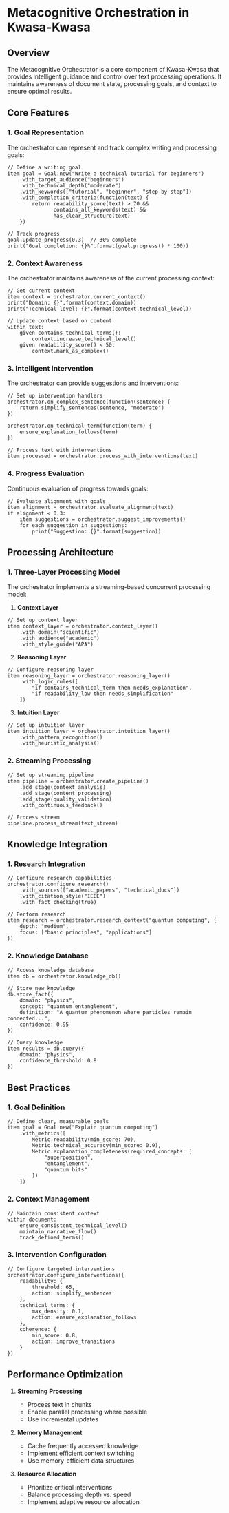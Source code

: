 # Metacognitive Orchestration in Kwasa-Kwasa

## Overview

The Metacognitive Orchestrator is a core component of Kwasa-Kwasa that provides intelligent guidance and control over text processing operations. It maintains awareness of document state, processing goals, and context to ensure optimal results.

## Core Features

### 1. Goal Representation

The orchestrator can represent and track complex writing and processing goals:

```turbulance
// Define a writing goal
item goal = Goal.new("Write a technical tutorial for beginners")
    .with_target_audience("beginners")
    .with_technical_depth("moderate")
    .with_keywords(["tutorial", "beginner", "step-by-step"])
    .with_completion_criteria(function(text) {
        return readability_score(text) > 70 &&
               contains_all_keywords(text) &&
               has_clear_structure(text)
    })

// Track progress
goal.update_progress(0.3)  // 30% complete
print("Goal completion: {}%".format(goal.progress() * 100))
```

### 2. Context Awareness

The orchestrator maintains awareness of the current processing context:

```turbulance
// Get current context
item context = orchestrator.current_context()
print("Domain: {}".format(context.domain))
print("Technical level: {}".format(context.technical_level))

// Update context based on content
within text:
    given contains_technical_terms():
        context.increase_technical_level()
    given readability_score() < 50:
        context.mark_as_complex()
```

### 3. Intelligent Intervention

The orchestrator can provide suggestions and interventions:

```turbulance
// Set up intervention handlers
orchestrator.on_complex_sentence(function(sentence) {
    return simplify_sentences(sentence, "moderate")
})

orchestrator.on_technical_term(function(term) {
    ensure_explanation_follows(term)
})

// Process text with interventions
item processed = orchestrator.process_with_interventions(text)
```

### 4. Progress Evaluation

Continuous evaluation of progress towards goals:

```turbulance
// Evaluate alignment with goals
item alignment = orchestrator.evaluate_alignment(text)
if alignment < 0.3:
    item suggestions = orchestrator.suggest_improvements()
    for each suggestion in suggestions:
        print("Suggestion: {}".format(suggestion))
```

## Processing Architecture

### 1. Three-Layer Processing Model

The orchestrator implements a streaming-based concurrent processing model:

1. **Context Layer**
```turbulance
// Set up context layer
item context_layer = orchestrator.context_layer()
    .with_domain("scientific")
    .with_audience("academic")
    .with_style_guide("APA")
```

2. **Reasoning Layer**
```turbulance
// Configure reasoning layer
item reasoning_layer = orchestrator.reasoning_layer()
    .with_logic_rules([
        "if contains_technical_term then needs_explanation",
        "if readability_low then needs_simplification"
    ])
```

3. **Intuition Layer**
```turbulance
// Set up intuition layer
item intuition_layer = orchestrator.intuition_layer()
    .with_pattern_recognition()
    .with_heuristic_analysis()
```

### 2. Streaming Processing

```turbulance
// Set up streaming pipeline
item pipeline = orchestrator.create_pipeline()
    .add_stage(context_analysis)
    .add_stage(content_processing)
    .add_stage(quality_validation)
    .with_continuous_feedback()

// Process stream
pipeline.process_stream(text_stream)
```

## Knowledge Integration

### 1. Research Integration

```turbulance
// Configure research capabilities
orchestrator.configure_research()
    .with_sources(["academic_papers", "technical_docs"])
    .with_citation_style("IEEE")
    .with_fact_checking(true)

// Perform research
item research = orchestrator.research_context("quantum computing", {
    depth: "medium",
    focus: ["basic principles", "applications"]
})
```

### 2. Knowledge Database

```turbulance
// Access knowledge database
item db = orchestrator.knowledge_db()

// Store new knowledge
db.store_fact({
    domain: "physics",
    concept: "quantum entanglement",
    definition: "A quantum phenomenon where particles remain connected...",
    confidence: 0.95
})

// Query knowledge
item results = db.query({
    domain: "physics",
    confidence_threshold: 0.8
})
```

## Best Practices

### 1. Goal Definition

```turbulance
// Define clear, measurable goals
item goal = Goal.new("Explain quantum computing")
    .with_metrics([
        Metric.readability(min_score: 70),
        Metric.technical_accuracy(min_score: 0.9),
        Metric.explanation_completeness(required_concepts: [
            "superposition",
            "entanglement",
            "quantum bits"
        ])
    ])
```

### 2. Context Management

```turbulance
// Maintain consistent context
within document:
    ensure_consistent_technical_level()
    maintain_narrative_flow()
    track_defined_terms()
```

### 3. Intervention Configuration

```turbulance
// Configure targeted interventions
orchestrator.configure_interventions({
    readability: {
        threshold: 65,
        action: simplify_sentences
    },
    technical_terms: {
        max_density: 0.1,
        action: ensure_explanation_follows
    },
    coherence: {
        min_score: 0.8,
        action: improve_transitions
    }
})
```

## Performance Optimization

1. **Streaming Processing**
   - Process text in chunks
   - Enable parallel processing where possible
   - Use incremental updates

2. **Memory Management**
   - Cache frequently accessed knowledge
   - Implement efficient context switching
   - Use memory-efficient data structures

3. **Resource Allocation**
   - Prioritize critical interventions
   - Balance processing depth vs. speed
   - Implement adaptive resource allocation 